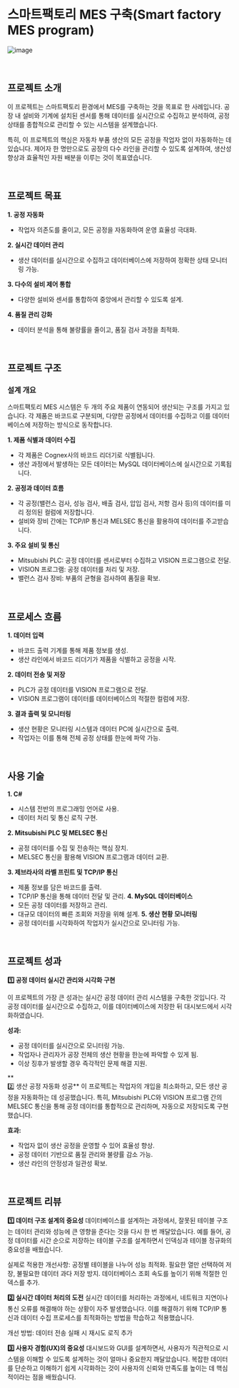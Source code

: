 # 스마트팩토리 MES 구축(Smart factory MES program)

![image](https://user-images.githubusercontent.com/57824945/236276192-f89f9061-f41e-4dbf-b845-72a2d8b9a64c.png)

<br/>

## 프로젝트 소개

이 프로젝트는 스마트팩토리 환경에서 MES를 구축하는 것을 목표로 한 사례입니다.
공장 내 설비와 기계에 설치된 센서를 통해 데이터를 실시간으로 수집하고 분석하여, 공정 상태를 종합적으로 관리할 수 있는 시스템을 설계했습니다.

특히, 이 프로젝트의 핵심은 자동차 부품 생산의 모든 공정을 작업자 없이 자동화하는 데 있습니다. 제어자 한 명만으로도 공장의 다수 라인을 관리할 수 있도록 설계하여, 생산성 향상과 효율적인 자원 배분을 이루는 것이 목표였습니다.

<br/>

## 프로젝트 목표

**1. 공정 자동화**
   
  - 작업자 의존도를 줄이고, 모든 공정을 자동화하여 운영 효율성 극대화.
  
**2. 실시간 데이터 관리**
  - 생산 데이터를 실시간으로 수집하고 데이터베이스에 저장하여 정확한 상태 모니터링 가능.
   
**3. 다수의 설비 제어 통합**
  - 다양한 설비와 센서를 통합하여 중앙에서 관리할 수 있도록 설계.
    
**4. 품질 관리 강화**
  - 데이터 분석을 통해 불량률을 줄이고, 품질 검사 과정을 최적화.


<br/>


## 프로젝트 구조

### 설계 개요

스마트팩토리 MES 시스템은 두 개의 주요 제품이 연동되어 생산되는 구조를 가지고 있습니다. 각 제품은 바코드로 구분되며, 다양한 공정에서 데이터를 수집하고 이를 데이터베이스에 저장하는 방식으로 동작합니다.

**1. 제품 식별과 데이터 수집**
   
  - 각 제품은 Cognex사의 바코드 리더기로 식별됩니다.
  - 생산 과정에서 발생하는 모든 데이터는 MySQL 데이터베이스에 실시간으로 기록됩니다.
    
**2. 공정과 데이터 흐름**
   
  - 각 공정(밸런스 검사, 성능 검사, 배출 검사, 압입 검사, 저항 검사 등)의 데이터를 미리 정의된 컬럼에 저장합니다.
  - 설비와 장비 간에는 TCP/IP 통신과 MELSEC 통신을 활용하여 데이터를 주고받습니다.
    
**3. 주요 설비 및 통신**
   
  - Mitsubishi PLC: 공정 데이터를 센서로부터 수집하고 VISION 프로그램으로 전달.
  - VISION 프로그램: 공정 데이터를 처리 및 저장.
  - 밸런스 검사 장비: 부품의 균형을 검사하여 품질을 확보.


<br/>

## 프로세스 흐름

**1. 데이터 입력**
   
  - 바코드 출력 기계를 통해 제품 정보를 생성.
  - 생산 라인에서 바코드 리더기가 제품을 식별하고 공정을 시작.
    
**2. 데이터 전송 및 저장**

  - PLC가 공정 데이터를 VISION 프로그램으로 전달.
  - VISION 프로그램이 데이터를 데이터베이스의 적절한 컬럼에 저장.
    
**3. 결과 출력 및 모니터링**

  - 생산 현황은 모니터링 시스템과 데이터 PC에 실시간으로 출력.
  - 작업자는 이를 통해 전체 공정 상태를 한눈에 파악 가능.

<br/>

## 사용 기술

**1. C#**
  - 시스템 전반의 프로그래밍 언어로 사용.
  - 데이터 처리 및 통신 로직 구현.
    
**2. Mitsubishi PLC 및 MELSEC 통신**
  - 공정 데이터를 수집 및 전송하는 핵심 장치.
  - MELSEC 통신을 활용해 VISION 프로그램과 데이터 교환.
    
**3. 제브라사의 라벨 프린트 및 TCP/IP 통신**
  - 제품 정보를 담은 바코드를 출력.
  - TCP/IP 통신을 통해 데이터 전달 및 관리.
**4. MySQL 데이터베이스**
  - 모든 공정 데이터를 저장하고 관리.
  - 대규모 데이터의 빠른 조회와 저장을 위해 설계.
**5. 생산 현황 모니터링**
  - 공정 데이터를 시각화하여 작업자가 실시간으로 모니터링 가능.

<br/>

## 프로젝트 성과

**1️⃣ 공정 데이터 실시간 관리와 시각화 구현**

이 프로젝트의 가장 큰 성과는 실시간 공정 데이터 관리 시스템을 구축한 것입니다.
각 공정 데이터를 실시간으로 수집하고, 이를 데이터베이스에 저장한 뒤 대시보드에서 시각화하였습니다.

**성과:**
  - 공정 데이터를 실시간으로 모니터링 가능.
  - 작업자나 관리자가 공장 전체의 생산 현황을 한눈에 파악할 수 있게 됨.
  - 이상 징후가 발생할 경우 즉각적인 문제 해결 지원.

**    
2️⃣ 생산 공정 자동화 성공**
이 프로젝트는 작업자의 개입을 최소화하고, 모든 생산 공정을 자동화하는 데 성공했습니다.
특히, Mitsubishi PLC와 VISION 프로그램 간의 MELSEC 통신을 통해 공정 데이터를 통합적으로 관리하며, 자동으로 저장되도록 구현했습니다.

**효과:**
  - 작업자 없이 생산 공정을 운영할 수 있어 효율성 향상.
  - 공정 데이터 기반으로 품질 관리와 불량률 감소 가능.
  - 생산 라인의 안정성과 일관성 확보.


<br/>

## 프로젝트 리뷰

**1️⃣ 데이터 구조 설계의 중요성**
데이터베이스를 설계하는 과정에서, 잘못된 테이블 구조는 데이터 관리와 성능에 큰 영향을 준다는 것을 다시 한 번 깨달았습니다.
예를 들어, 공정 데이터를 시간 순으로 저장하는 테이블 구조를 설계하면서 인덱싱과 테이블 정규화의 중요성을 배웠습니다.

실제로 적용한 개선사항:
공정별 테이블을 나누어 성능 최적화.
필요한 열만 선택하여 저장, 불필요한 데이터 과다 저장 방지.
데이터베이스 조회 속도를 높이기 위해 적절한 인덱스를 추가.

**2️⃣ 실시간 데이터 처리의 도전**
실시간 데이터를 처리하는 과정에서, 네트워크 지연이나 통신 오류를 해결해야 하는 상황이 자주 발생했습니다.
이를 해결하기 위해 TCP/IP 통신과 데이터 수집 프로세스를 최적화하는 방법을 학습하고 적용했습니다.

개선 방법:
데이터 전송 실패 시 재시도 로직 추가

**3️⃣ 사용자 경험(UX)의 중요성**
대시보드와 GUI를 설계하면서, 사용자가 직관적으로 시스템을 이해할 수 있도록 설계하는 것이 얼마나 중요한지 깨달았습니다.
복잡한 데이터를 단순하고 이해하기 쉽게 시각화하는 것이 사용자의 신뢰와 만족도를 높이는 데 핵심적이라는 점을 배웠습니다.



